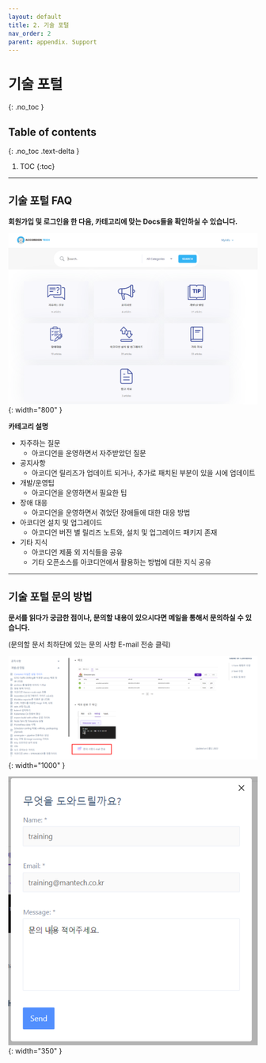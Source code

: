 ```yaml
---
layout: default
title: 2. 기술 포털
nav_order: 2
parent: appendix. Support
---
```


# 기술 포털
{: .no_toc }

## Table of contents
{: .no_toc .text-delta }

1. TOC
{:toc}


---
## 기술 포털 FAQ

**회원가입 및 로그인을 한 다음, 카테고리에 맞는 Docs들을 확인하실 수 있습니다.**

![tech_menu](/assets/images/support/tech_menu.png){: width="800" }


**카테고리 설명**
- 자주하는 질문 
  +	아코디언을 운영하면서 자주받았던 질문
- 공지사항 
  + 아코디언 릴리즈가 업데이트 되거나, 추가로 패치된 부분이 있을 시에 업데이트
- 개발/운영팁 
  + 아코디언을 운영하면서 필요한 팁
- 장애 대응 
  + 아코디언을 운영하면서 겪었던 장애들에 대한 대응 방법
- 아코디언 설치 및 업그레이드
  + 아코디언 버전 별 릴리즈 노트와, 설치 및 업그레이드 패키지 존재
- 기타 지식
  + 아코디언 제품 외 지식들을 공유
  + 기타 오픈소스를 아코디언에서 활용하는 방법에 대한 지식 공유


---
## 기술 포털 문의 방법

**문서를 읽다가 궁금한 점이나, 문의할 내용이 있으시다면 메일을 통해서 문의하실 수 있습니다.**

(문의할 문서 최하단에 있는 문의 사항 E-mail 전송 클릭)

![tech_email_sendmail_1](/assets/images/support/tech_email_sendmail_1.png){: width="1000" }

![tech_email_sendmail_2](/assets/images/support/tech_email_sendmail_2.png){: width="350" }